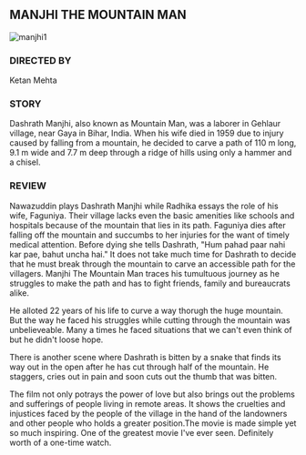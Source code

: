 ## MANJHI THE MOUNTAIN MAN


![manjhi1](https://user-images.githubusercontent.com/91646273/135782979-85d09bf8-a432-46ca-8152-93cb26258bf8.jpg)

### DIRECTED BY
Ketan Mehta

### STORY
Dashrath Manjhi, also known as Mountain Man, was a laborer in Gehlaur village, near Gaya in Bihar, India. When his wife died in 1959 due to injury caused by falling from a mountain, he decided to carve a path of 110 m long, 9.1 m wide and 7.7 m deep through a ridge of hills using only a hammer and a chisel.

### REVIEW
Nawazuddin plays Dashrath Manjhi while Radhika essays the role of his wife, Faguniya. Their village lacks even the basic amenities like schools and hospitals because of the mountain that lies in its path. Faguniya dies after falling off the mountain and succumbs to her injuries for the want of timely medical attention. Before dying she tells Dashrath, "Hum pahad paar nahi kar pae, bahut uncha hai." It does not take much time for Dashrath to decide that he must break through the mountain to carve an accessible path for the villagers. Manjhi The Mountain Man traces his tumultuous journey as he struggles to make the path and has to fight friends, family and bureaucrats alike.

He alloted 22 years of his life to curve a way thorugh the huge mountain. But the way he faced his struggles while cutting through the mountain was unbelieveable. Many a times he faced situations that we can't even think of but he didn't loose hope.

There is another scene where Dashrath is bitten by a snake that finds its way out in the open after he has cut through half of the mountain. He staggers, cries out in pain and soon cuts out the thumb that was bitten.

The film not only potrays the power of love but also brings out the problems and sufferings of people living in remote areas. It shows the cruelties and injustices faced by the people of the village in the hand of the landowners and other people who holds a greater position.The movie is made simple yet so much inspiring. One of the greatest movie I've ever seen. Definitely worth of a one-time watch.
